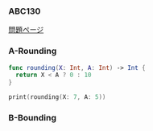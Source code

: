 ### ABC130
[問題ページ](https://atcoder.jp/contests/abc130/tasks)

### A-Rounding
```Swift
func rounding(X: Int, A: Int) -> Int {
  return X < A ? 0 : 10
}

print(rounding(X: 7, A: 5))

```

### B-Bounding
```Swift

```
